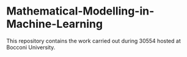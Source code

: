 # Mathematical-Modelling-in-Machine-Learning
This repository contains the work carried out during 30554 hosted at Bocconi University.
